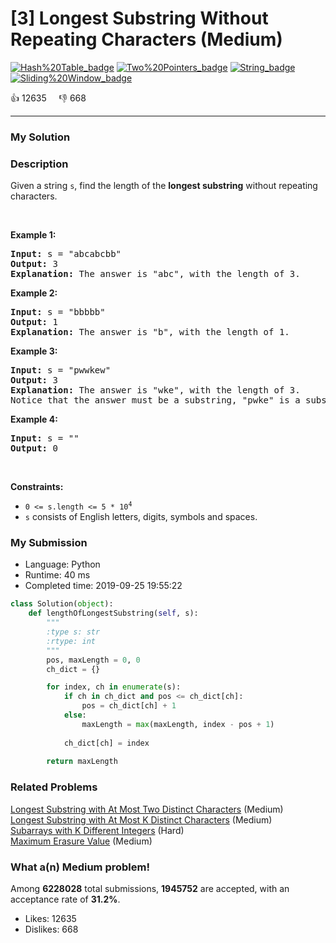 # [3] Longest Substring Without Repeating Characters (Medium)

[![Hash%20Table_badge](https://img.shields.io/badge/topic-Hash%20Table-green.svg)](https://leetcode.com/problems/longest-substring-without-repeating-characters/)  [![Two%20Pointers_badge](https://img.shields.io/badge/topic-Two%20Pointers-green.svg)](https://leetcode.com/problems/longest-substring-without-repeating-characters/)  [![String_badge](https://img.shields.io/badge/topic-String-green.svg)](https://leetcode.com/problems/longest-substring-without-repeating-characters/)  [![Sliding%20Window_badge](https://img.shields.io/badge/topic-Sliding%20Window-green.svg)](https://leetcode.com/problems/longest-substring-without-repeating-characters/) 

:+1: 12635 &nbsp; &nbsp; :thumbsdown: 668

---

### My Solution


### Description
<p>Given a string <code>s</code>, find the length of the <b>longest substring</b> without repeating characters.</p>

<p>&nbsp;</p>
<p><strong>Example 1:</strong></p>

<pre>
<strong>Input:</strong> s = &quot;abcabcbb&quot;
<strong>Output:</strong> 3
<strong>Explanation:</strong> The answer is &quot;abc&quot;, with the length of 3.
</pre>

<p><strong>Example 2:</strong></p>

<pre>
<strong>Input:</strong> s = &quot;bbbbb&quot;
<strong>Output:</strong> 1
<strong>Explanation:</strong> The answer is &quot;b&quot;, with the length of 1.
</pre>

<p><strong>Example 3:</strong></p>

<pre>
<strong>Input:</strong> s = &quot;pwwkew&quot;
<strong>Output:</strong> 3
<strong>Explanation:</strong> The answer is &quot;wke&quot;, with the length of 3.
Notice that the answer must be a substring, &quot;pwke&quot; is a subsequence and not a substring.
</pre>

<p><strong>Example 4:</strong></p>

<pre>
<strong>Input:</strong> s = &quot;&quot;
<strong>Output:</strong> 0
</pre>

<p>&nbsp;</p>
<p><strong>Constraints:</strong></p>

<ul>
	<li><code>0 &lt;= s.length &lt;= 5 * 10<sup>4</sup></code></li>
	<li><code>s</code> consists of English letters, digits, symbols and spaces.</li>
</ul>



### My Submission

- Language: Python
- Runtime: 40 ms
- Completed time: 2019-09-25 19:55:22

```Python
class Solution(object):
    def lengthOfLongestSubstring(self, s):
        """
        :type s: str
        :rtype: int
        """
        pos, maxLength = 0, 0
        ch_dict = {}

        for index, ch in enumerate(s):
            if ch in ch_dict and pos <= ch_dict[ch]:
                pos = ch_dict[ch] + 1
            else:
                maxLength = max(maxLength, index - pos + 1)
        
            ch_dict[ch] = index
    
        return maxLength
```


### Related Problems
[Longest Substring with At Most Two Distinct Characters](https://leetcode.com/problems/longest-substring-with-at-most-two-distinct-characters/) (Medium) <br>
[Longest Substring with At Most K Distinct Characters](https://leetcode.com/problems/longest-substring-with-at-most-k-distinct-characters/) (Medium) <br>
[Subarrays with K Different Integers](https://leetcode.com/problems/subarrays-with-k-different-integers/) (Hard) <br>
[Maximum Erasure Value](https://leetcode.com/problems/maximum-erasure-value/) (Medium) <br>



### What a(n) Medium problem!
Among **6228028** total submissions, **1945752** are accepted, with an acceptance rate of **31.2%**. <br>

- Likes: 12635
- Dislikes: 668

